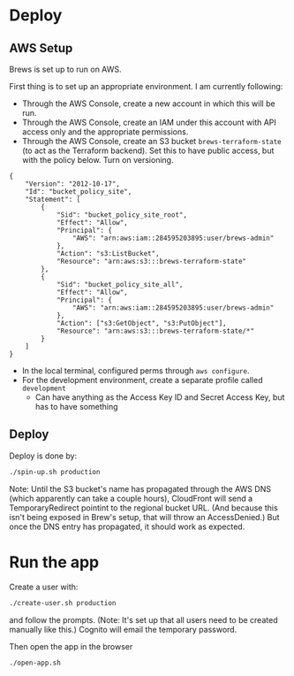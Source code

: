 # Deploy

## AWS Setup

Brews is set up to run on AWS.

First thing is to set up an appropriate environment. I am currently following:

- Through the AWS Console, create a new account in which this will be run.
- Through the AWS Console, create an IAM under this account with API access only and
  the appropriate permissions.
- Through the AWS Console, create an S3 bucket `brews-terraform-state` (to act as the
  Terraform backend). Set this to have public access, but with the policy below. Turn
  on versioning.

```
{
    "Version": "2012-10-17",
    "Id": "bucket_policy_site",
    "Statement": [
        {
            "Sid": "bucket_policy_site_root",
            "Effect": "Allow",
            "Principal": {
                "AWS": "arn:aws:iam::284595203895:user/brews-admin"
            },
            "Action": "s3:ListBucket",
            "Resource": "arn:aws:s3:::brews-terraform-state"
        },
        {
            "Sid": "bucket_policy_site_all",
            "Effect": "Allow",
            "Principal": {
                "AWS": "arn:aws:iam::284595203895:user/brews-admin"
            },
            "Action": ["s3:GetObject", "s3:PutObject"],
            "Resource": "arn:aws:s3:::brews-terraform-state/*"
        }
    ]
}
```

- In the local terminal, configured perms through `aws configure`.
- For the development environment, create a separate profile called `development`
  - Can have anything as the Access Key ID and Secret Access Key, but has to have something

## Deploy

Deploy is done by:

```bash
./spin-up.sh production
```

Note: Until the S3 bucket's name has propagated through the AWS DNS (which apparently
can take a couple hours), CloudFront will send a TemporaryRedirect pointint to the
regional bucket URL. (And because this isn't being exposed in Brew's setup, that will
throw an AccessDenied.) But once the DNS entry has propagated, it should work as
expected.

# Run the app

Create a user with:

```bash
./create-user.sh production
```

and follow the prompts. (Note: It's set up that all users need to be created manually
like this.) Cognito will email the temporary password.

Then open the app in the browser

```bash
./open-app.sh
```
